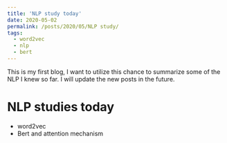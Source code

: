 ```yaml
---
title: 'NLP study today'
date: 2020-05-02
permalink: /posts/2020/05/NLP study/
tags:
  - word2vec
  - nlp
  - bert
---
```


This is my first blog, I want to utilize this chance to summarize some of the NLP I knew so far. I will update the new posts in the future.

NLP studies today
======
* word2vec
* Bert and attention mechanism
